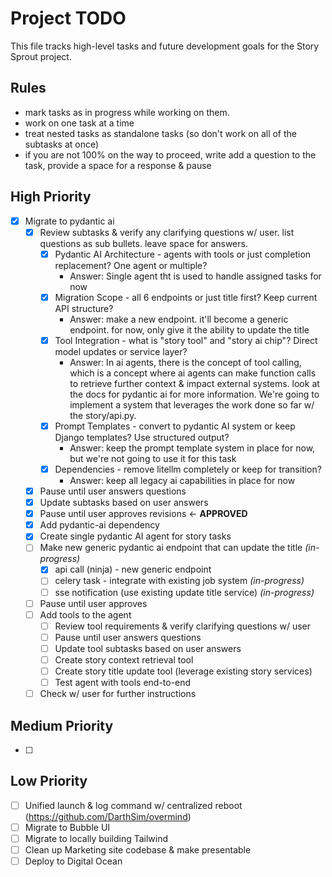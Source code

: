# Project TODO

This file tracks high-level tasks and future development goals for the Story Sprout project.

## Rules

- mark tasks as in progress while working on them.
- work on one task at a time
- treat nested tasks as standalone tasks (so don't work on all of the subtasks at once)
- if you are not 100% on the way to proceed, write add a question to the task, provide a space for a response & pause


## High Priority

- [x] Migrate to pydantic ai
    - [x] Review subtasks & verify any clarifying questions w/ user.  list questions as sub bullets.  leave space for answers.
        - [x] Pydantic AI Architecture - agents with tools or just completion replacement? One agent or multiple?
            - Answer: Single agent tht is used to handle assigned tasks for now
        - [x] Migration Scope - all 6 endpoints or just title first? Keep current API structure?
            - Answer: make a new endpoint.  it'll become a generic endpoint.  for now, only give it the ability to update the title
        - [x] Tool Integration - what is "story tool" and "story ai chip"? Direct model updates or service layer?
            - Answer: In ai agents, there is the concept of tool calling, which is a concept where ai agents can make function calls to retrieve further context & impact external systems.  look at the docs for pydantic ai for more information.  We're going to implement a system that leverages the work done so far w/ the story/api.py.
        - [x] Prompt Templates - convert to pydantic AI system or keep Django templates? Use structured output?
            - Answer: keep the prompt template system in place for now, but we're not going to use it for this task
        - [x] Dependencies - remove litellm completely or keep for transition?
            - Answer: keep all legacy ai capabilities in place for now
    - [x] Pause until user answers questions
    - [x] Update subtasks based on user answers
    - [x] Pause until user approves revisions ← **APPROVED**
    - [x] Add pydantic-ai dependency
    - [x] Create single pydantic AI agent for story tasks
    - [ ] Make new generic pydantic ai endpoint that can update the title _(in-progress)_
        - [x] api call (ninja) - new generic endpoint
        - [ ] celery task - integrate with existing job system _(in-progress)_
        - [ ] sse notification (use existing update title service) _(in-progress)_
    - [ ] Pause until user approves
    - [ ] Add tools to the agent
        - [ ] Review tool requirements & verify clarifying questions w/ user
        - [ ] Pause until user answers questions
        - [ ] Update tool subtasks based on user answers
        - [ ] Create story context retrieval tool
        - [ ] Create story title update tool (leverage existing story services)
        - [ ] Test agent with tools end-to-end
    - [ ] Check w/ user for further instructions

## Medium Priority

- [ ]

## Low Priority

- [ ] Unified launch & log command w/ centralized reboot (https://github.com/DarthSim/overmind)
- [ ] Migrate to Bubble UI
- [ ] Migrate to locally building Tailwind
- [ ] Clean up Marketing site codebase & make presentable
- [ ] Deploy to Digital Ocean
